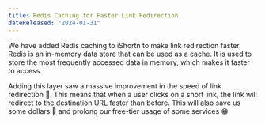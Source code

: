 ```yaml
---
title: Redis Caching for Faster Link Redirection
dateReleased: "2024-01-31"
---
```


We have added Redis caching to iShortn to make link redirection faster. Redis is an in-memory data store that can be used as a cache. It is used to store the most frequently accessed data in memory, which makes it faster to access.

Adding this layer saw a massive improvement in the speed of link redirection 🚀. This means that when a user clicks on a short link, the link will redirect to the destination URL faster than before. This will also save us some dollars 💸 and prolong our free-tier usage of some services 😁
